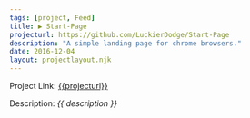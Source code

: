 ```yaml
---
tags: [project, Feed]
title: ▶ Start-Page
projecturl: https://github.com/LuckierDodge/Start-Page
description: "A simple landing page for chrome browsers."
date: 2016-12-04
layout: projectlayout.njk
---
```


Project Link: [{{projecturl}}]({{projecturl}})

Description: _{{ description }}_
